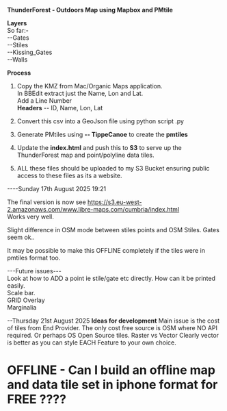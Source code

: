 **ThunderForest - Outdoors Map using Mapbox and PMtile**     

**Layers**    
So far:-     
--Gates      
--Stiles      
--Kissing_Gates   
--Walls     

**Process**     
1. Copy the KMZ from Mac/Organic Maps application.   
In BBEdit extract just the Name, Lon and Lat.    
Add a Line Number   
**Headers** -- ID, Name, Lon, Lat   

2. Convert this csv into a GeoJson file using python script .py   

3. Generate PMtiles using **-- TippeCanoe** to create the **pmtiles**   

4. Update the **index.html** and push this to **S3** to serve up the ThunderForest map and point/polyline data tiles.   

5. ALL these files should be uploaded to my S3 Bucket ensuring public access to these files as its a website.   

----Sunday 17th August 2025 19:21

The final version is now see https://s3.eu-west-2.amazonaws.com/www.libre-maps.com/cumbria/index.html   
Works very well. 

Slight difference in OSM mode between stiles points and OSM Stiles. Gates seem ok..

It may be possible to make this OFFLINE completely if the tiles were in pmtiles format too.

---Future issues---           
Look at how to ADD a point ie stile/gate etc directly.
How can it be printed easily.    
Scale bar.    
GRID Overlay    
Marginalia

--Thursday 21st August 2025
**Ideas for development**
Main issue is the cost of tiles from End Provider.
The only cost free source is OSM where NO API required. Or perhaps OS Open Source tiles.
Raster vs Vector
Clearly vector is better as you can style EACH Feature to your own choice.

OFFLINE - Can I build an offline map and data tile set in iphone format for FREE ????
=====================================================================================





